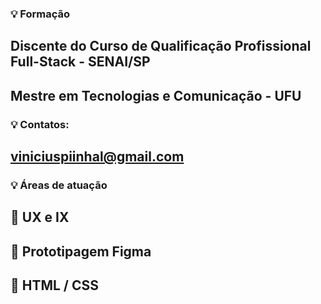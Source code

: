 
### :bulb: Formação <br>

## Discente do Curso de Qualificação Profissional Full-Stack - SENAI/SP 
## Mestre em Tecnologias e Comunicação - UFU <br>


 
 
### :bulb: Contatos: 
## viniciuspiinhal@gmail.com


### :bulb: Áreas de atuação
## :beginner: UX e IX 
## :beginner: Prototipagem Figma
## :beginner: HTML / CSS 
